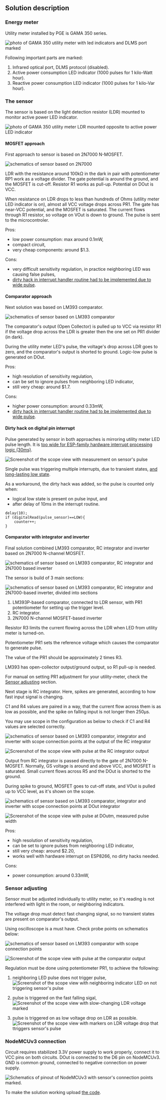 ## Solution description

### Energy meter

Utility meter installed by PGE is GAMA 350 series.

![photo of GAMA 350 utility meter with led indicators and DLMS port marked](https://raw.githubusercontent.com/malipek/esp8266_utility_meter_mon/master/assets/GAMA350_utility_meter.jpg)

Following important parts are marked:

1. Infrared optical port, DLMS protocol (disabled).
2. Active power consumption LED indicator (1000 pulses for 1 kilo-Watt hour).
3. Reactive power consumption LED indicator (1000 pulses for 1 kilo-Var hour).

### The sensor

The sensor is based on the light detection resistor (LDR) mounted to monitor active power LED indicator.

![photo of GAMA 350 utility meter LDR mounted opposite to active power LED indicator](https://raw.githubusercontent.com/malipek/esp8266_utility_meter_mon/master/assets/LDR_mounted.jpg)

#### MOSFET approach

First approach to sensor is based on 2N7000 N-MOSFET.

![schematics of sensor based on 2N7000](https://raw.githubusercontent.com/malipek/esp8266_utility_meter_mon/master/assets/2N7000_pulse_detector.png)

LDR with the resistance around 100kΩ in the dark in pair with potentiometer RP1 work as a voltage divider. The gate potential is around the ground, and the MOSFET is cut-off. Resistor R1 works as pull-up. Potential on DOut is VCC. 

When resistance on LDR drops to less than hundreds of Ohms (utility meter LED indicator is on), almost all VCC voltage drops across PR1. The gate has near-VCC potential, and the MOSFET is saturated. The current flows through R1 resistor, so voltage on VOut is down to ground. The pulse is sent to the microcontroler.

Pros:
+ low power consumption: max around 0.1mW,
+ compact circuit,
+ very cheap components: around $1.3.

Cons:
- very difficult sensitivity regulation, in practice neighboring LED was causing false pulses,
- [dirty hack in interrupt handler routine had to be implemented due to wide pulse](https://github.com/malipek/esp8266_utility_meter_mon/blob/master/SOLUTION.md#dirty-hack-on-digital-pin-interrupt).

#### Comparator approach

Next solution was based on LM393 comparator.

![schematics of sensor based on LM393 comparator](https://raw.githubusercontent.com/malipek/esp8266_utility_meter_mon/master/assets/LM393P_pulse_detector.png)

The comparator's output (Open Collector) is pulled up to VCC via resistor R1 if the voltage drop across the LDR is greater then the one set on PR1 divider (in dark).

During the utility meter LED's pulse, the voltage's drop across LDR goes to zero, and the comparator's output is shorted to ground. Logic-low pulse is generated on DOut.

Pros:

+ high resolution of sensitivity regulation,
+ can be set to ignore pulses from neighboring LED indicator,
+ still very cheap: around $1.7.

Cons:
- higher power consumption: around 0.33mW,
- [dirty hack in interrupt handler routine had to be implemented due to wide pulse](https://github.com/malipek/esp8266_utility_meter_mon/blob/master/SOLUTION.md#dirty-hack-on-digital-pin-interrupt).

#### Dirty hack on digital pin interrupt

Pulse generated by sensor in both approaches is mirroring utility meter LED pulse length. It is [too wide for ESP-family hardware interrupt processing logic (30ms)](https://github.com/espressif/arduino-esp32/issues/4172).

![Screenshot of the scope view with measurement on sensor's pulse](https://raw.githubusercontent.com/malipek/esp8266_utility_meter_mon/master/assets/LM393P_pulse_measurement.png)

Single pulse was triggering multiple interrupts, due to transient states, [and long-lasting low state](https://github.com/espressif/arduino-esp32/issues/4172).

As a workaround, the dirty hack was added, so the pulse is counted only when:
* logical low state is present on pulse input, and
* after delay of 10ms in the interrupt routine.

```
delay(10);
if (digitalRead(pulse_sensor)==LOW){
    counter++;
}
```

#### Comparator with integrator and inverter

Final solution combined LM393 comparator, RC integrator and inverter based on 2N7000 N-channel MOSFET.

![schematics of sensor based on LM393 comparator, RC integrator and 2N7000 based inverter](https://raw.githubusercontent.com/malipek/esp8266_utility_meter_mon/master/assets/LM393_integrator_inverter_detector.png)

The sensor is build of 3 main sections:

![schematics of sensor based on LM393 comparator, RC integrator and 2N7000-based inverter, divided into sections](https://raw.githubusercontent.com/malipek/esp8266_utility_meter_mon/master/assets/LM393_integrator_inverter_detector_sections.png)

1. LM393P-based comparator, connected to LDR sensor, with PR1 potentiometer for setting up the trigger level.
2. RC integrator.
3. 2N7000 N-channel MOSFET-based inverter
 
Resistor R3 limits the current flowing across the LDR when LED from utility meter is turned-on.

Potentiometer PR1 sets the reference voltage which causes the comparator to generate pulse.

The value of the PR1 should be approximately 2 times R3.

LM393 has open-collector output/ground output, so R1 pull-up is needed.

For manual on setting PR1 adjustment for your utility-meter, check the [Sensor adjusting](https://github.com/malipek/esp8266_utility_meter_mon/blob/master/SOLUTION.md#sensor-adjusting) section.

Next stage is RC integrator. Here, spikes are generated, according to how fast input signal is changing. 

C1 and R4 values are paired in a way, that the current flow across them is as low as possible, and the spike on falling input is not longer then 250µs.

You may use scope in the configuration as below to check if C1 and R4 values are selected correctly.

![schematics of sensor based on LM393 comparator, integrator and inverter with scope connection points at the output of the RC integrator](https://raw.githubusercontent.com/malipek/esp8266_utility_meter_mon/master/assets/LM393_integrator_scope.png)

![Screenshot of the scope view with pulse at the RC integrator output](https://raw.githubusercontent.com/malipek/esp8266_utility_meter_mon/master/assets/RC_integrator_output.png)

Output from RC integrator is passed directly to the gate of 2N7000 N-MOSFET. Normally, GS voltage is around and above VCC, and MOSFET is saturated. Small current flows across R5 and the DOut is shorted to the ground.

During spike to ground, MOSFET goes to cut-off state, and VOut is pulled up to VCC level, as it's shown on the scope.

![schematics of sensor based on LM393 comparator, integrator and inverter with scope connection points at DOut integrator](https://raw.githubusercontent.com/malipek/esp8266_utility_meter_mon/master/assets/LM393_integrator_inverter_scope.png)

![Screenshot of the scope view with pulse at DOutm, measured pulse width](https://raw.githubusercontent.com/malipek/esp8266_utility_meter_mon/master/assets/inverter_output_pulse_length.png)

Pros:

+ high resolution of sensitivity regulation,
+ can be set to ignore pulses from neighboring LED indicator,
+ still very cheap: around $2.20,
+ works well with hardware interrupt on ESP8266, no dirty hacks needed. 

Cons:
- power consumption: around 0.33mW,


### Sensor adjusting

Sensor must be adjusted individually to utility meter, so it's reading is not interfered with light in the room, or neighboring indicators.

The voltage drop must detect fast changing signal, so no transient states are present on comparator's output.

Using oscilloscope is a must have. Check probe points on schematics below:

![schematics of sensor based on LM393 comparator with scope connection points](https://raw.githubusercontent.com/malipek/esp8266_utility_meter_mon/master/assets/LM393_integrator_inverter_detector_scope_measurements.png)

![Screenshot of the scope view with pulse at the comparator output](https://raw.githubusercontent.com/malipek/esp8266_utility_meter_mon/master/assets/comparator_output_pulse.png)

Regulation must be done using potentiometer PR1, to achieve the following:

1. neighboring LED pulse does not trigger pulse,
![Screenshot of the scope view with neighboring indicator LED on not triggering sensor's pulse](https://raw.githubusercontent.com/malipek/esp8266_utility_meter_mon/master/assets/passive_power_pulse.png)

2. pulse is triggered on the fast falling sigal,
![Screenshot of the scope view with slow-changing LDR voltage marked](https://raw.githubusercontent.com/malipek/esp8266_utility_meter_mon/master/assets/LDR_voltage_area_to_low.png)


3. pulse is triggered on as low voltage drop on LDR as possible.
![Screenshot of the scope view with markers on LDR voltage drop that ttriggers sensor's pulse](https://raw.githubusercontent.com/malipek/esp8266_utility_meter_mon/master/assets/LDR_voltage_treshold.png)

### NodeMCUv3 connection

Circuit requires stabilized 3.3V power supply to work properly, connect it to VCC pins on both circuits. DOut is connected to the D6 pin on NodeMCUv3. GND is common ground, connected to negative connection on power supply.

![Schematics of pinout of NodeMCUv3 with sensor's connection points marked.](https://raw.githubusercontent.com/malipek/esp8266_utility_meter_mon/master/assets/NodeMCUv3_connection.png)

To make the solution working upload [the code](https://github.com/malipek/esp8266_utility_meter_mon/blob/master/esp8266_utility_meter_mon.ino).